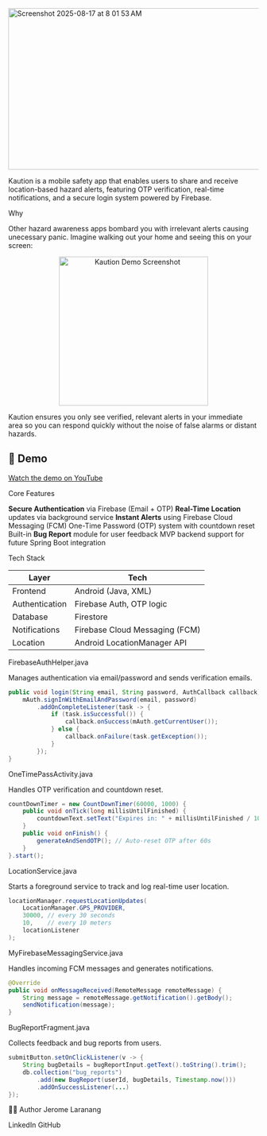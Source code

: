
<img width="1048" height="325" alt="Screenshot 2025-08-17 at 8 01 53 AM" src="https://github.com/user-attachments/assets/606b2d36-e6fa-42a4-9b4a-2e4406458127" />

Kaution is a mobile safety app that enables users to share and receive location-based hazard alerts, featuring OTP verification, real-time notifications, and a secure login system powered by Firebase.


Why

Other hazard awareness apps bombard you with irrelevant alerts causing unecessary panic. Imagine walking out your home and seeing this on your screen:

<p align="center">
  <img src="https://github.com/user-attachments/assets/5861f77f-a381-449c-b286-ecacdc8404c0" alt="Kaution Demo Screenshot" width="300"/>
</p>

Kaution ensures you only see verified, relevant alerts in your immediate area so you can respond quickly without the noise of false alarms or distant hazards.


## 🎥 Demo

[Watch the demo on YouTube](https://youtu.be/0YsQDXU2pEI)


Core Features

**Secure Authentication** via Firebase (Email + OTP)
**Real-Time Location** updates via background service
**Instant Alerts** using Firebase Cloud Messaging (FCM)
One-Time Password (OTP) system with countdown reset
Built-in **Bug Report** module for user feedback
MVP backend support for future Spring Boot integration


Tech Stack

| Layer         | Tech                          |
|---------------|-------------------------------|
| Frontend      | Android (Java, XML)           |
| Authentication| Firebase Auth, OTP logic      |
| Database      | Firestore                     |
| Notifications | Firebase Cloud Messaging (FCM)|
| Location      | Android LocationManager API   |


FirebaseAuthHelper.java

Manages authentication via email/password and sends verification emails.

```java
public void login(String email, String password, AuthCallback callback) {
    mAuth.signInWithEmailAndPassword(email, password)
        .addOnCompleteListener(task -> {
            if (task.isSuccessful()) {
                callback.onSuccess(mAuth.getCurrentUser());
            } else {
                callback.onFailure(task.getException());
            }
        });
}
```


OneTimePassActivity.java

Handles OTP verification and countdown reset.

```java
countDownTimer = new CountDownTimer(60000, 1000) {
    public void onTick(long millisUntilFinished) {
        countdownText.setText("Expires in: " + millisUntilFinished / 1000 + "s");
    }
    public void onFinish() {
        generateAndSendOTP(); // Auto-reset OTP after 60s
    }
}.start();
```


LocationService.java

Starts a foreground service to track and log real-time user location.

```java
locationManager.requestLocationUpdates(
    LocationManager.GPS_PROVIDER, 
    30000, // every 30 seconds
    10,    // every 10 meters
    locationListener
);
```


MyFirebaseMessagingService.java

Handles incoming FCM messages and generates notifications.

```java
@Override
public void onMessageReceived(RemoteMessage remoteMessage) {
    String message = remoteMessage.getNotification().getBody();
    sendNotification(message);
}
```


BugReportFragment.java

Collects feedback and bug reports from users.

```java
submitButton.setOnClickListener(v -> {
    String bugDetails = bugReportInput.getText().toString().trim();
    db.collection("bug_reports")
        .add(new BugReport(userId, bugDetails, Timestamp.now()))
        .addOnSuccessListener(...)
});


```
👨‍💻 Author
Jerome Laranang

LinkedIn
GitHub
